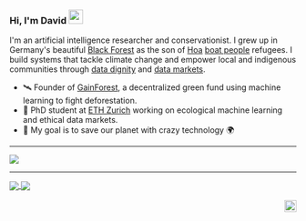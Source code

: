 ### Hi, I'm David <img src="https://camo.githubusercontent.com/e8e7b06ecf583bc040eb60e44eb5b8e0ecc5421320a92929ce21522dbc34c891/68747470733a2f2f6d656469612e67697068792e636f6d2f6d656469612f6876524a434c467a6361737252346961377a2f67697068792e676966" width="25px">

I'm an artificial intelligence researcher and conservationist. I grew up in Germany's beautiful [Black Forest](https://en.wikipedia.org/wiki/Black_Forest) as the son of [Hoa](https://en.wikipedia.org/wiki/Hoa_people) [boat people](https://en.wikipedia.org/wiki/Vietnamese_boat_people) refugees. I build systems that tackle climate change and empower local and indigenous communities through [data dignity](https://www.radicalxchange.org/concepts/data-dignity/) and [data markets](https://www.datavaluation.ai).

- 🛰 Founder of [GainForest](https://gainforest.net/#/), a decentralized green fund using machine learning to fight deforestation.
- 🔭 PhD student at [ETH Zurich](https://ethz.ch) working on ecological machine learning and ethical data markets.
- 🌱 My goal is to save our planet with crazy technology 🌍

---

<img align="center" src="https://github-readme-stats.vercel.app/api?username=daviddao&count_private=true&layout=compact&show_icons=true&hide=prs,contribs&cache_seconds=86400&title_color=fff&icon_color=79ff97&text_color=9f9f9f&bg_color=151515&locale=en&custom_title=🧘🏻‍♂️ Github Zen" />

---

<a href="https://stackexchange.com/users/5678345/david-dao">
  <img align="center" src="https://stackexchange.com/users/flair/5678345.png" />
</a>

<a href="ttps://twitter.com/dwddao">
  <img align="center" src="https://img.shields.io/twitter/follow/dwddao?label=@dwddao&style=social" />
</a>

<br />
<br />

<a href="https://twitter.com/dwddao">
  <img align="right" alt="David Dao | Twitter" width="21px" src="https://raw.githubusercontent.com/anuraghazra/anuraghazra/master/assets/twitter.svg" />
</a>
